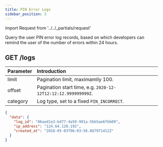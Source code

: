 ```yaml
---
title: PIN Error Logs
sidebar_position: 3
---
```


import Request from '../../_partials/request'

Query the user PIN error log records, based on which developers can remind the user of the number of errors within 24 hours.

## GET /logs

| Parameter | Introduction |
| :----- | :---- |
| limit | Pagination limit, maximamlly 100. |
| offset | Pagination start time, e.g. `2020-12-12T12:12:12.999999999Z`. |
| category | Log type, set to a fixed `PIN_INCORRECT`. |

<Request title="Get PIN Logs" url="/logs?category=PIN_INCORRECT&limit=5" />

```json title="Response"
{
  "data": {
    "log_id": "06aed1e3-bd77-4a59-991a-5bb5ae6fbb09",
    "ip_address": "124.64.120.192",
    "created_at": "2018-05-03T06:03:56.867971412Z"
  }
}
```

